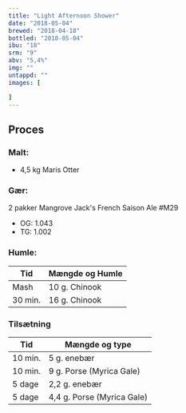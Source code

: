 ```yaml
---
title: "Light Afternoon Shower"
date: "2018-05-04"
brewed: "2018-04-18"
bottled: "2018-05-04"
ibu: "18"
srm: "9"
abv: "5,4%"
img: ""
untappd: ""
images: [

]
---
```


## Proces

### Malt:

* 4,5 kg Maris Otter

### Gær:

2 pakker Mangrove Jack's French Saison Ale #M29

* OG: 1.043
* TG: 1.002

### Humle:

| Tid     | Mængde og Humle |
| ------- | --------------- |
| Mash    | 10 g. Chinook   |
| 30 min. | 16 g. Chinook   |

### Tilsætning

| Tid     | Mængde og type             |
| ------- | -------------------------- |
| 10 min. | 5 g. enebær                |
| 10 min. | 9 g. Porse (Myrica Gale)   |
| 5 dage  | 2,2 g. enebær              |
| 5 dage  | 4,4 g. Porse (Myrica Gale) |
